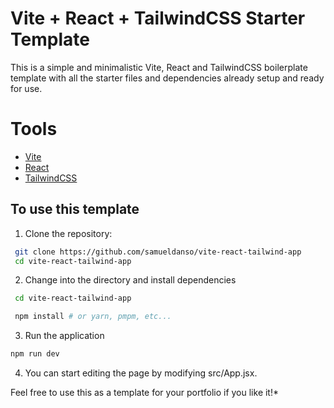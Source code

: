 # Vite + React + TailwindCSS Starter Template

This is a simple and minimalistic Vite, React and TailwindCSS boilerplate template with all the starter files and dependencies already setup and ready for use.
# Tools

- [Vite](https://vitejs.dev/)
- [React](https://reactjs.org/)
- [TailwindCSS](https://tailwindcss.com/)  

## To use this template

1. Clone the repository:
 
```sh
 git clone https://github.com/samueldanso/vite-react-tailwind-app
 cd vite-react-tailwind-app
 ```

2. Change into the directory and install dependencies
   
```sh
 cd vite-react-tailwind-app

 npm install # or yarn, pmpm, etc...
```

3. Run the application
   
```sh
npm run dev
```

4. You can start editing the page by modifying src/App.jsx.
   

Feel free to use this as a template for your portfolio if you like it!*
